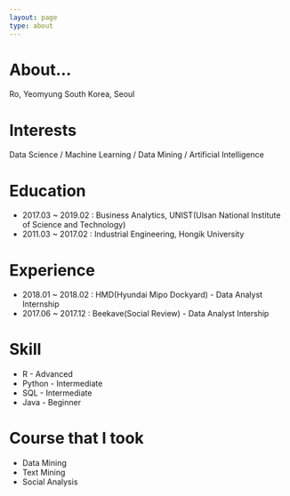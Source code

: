 ```yaml
---
layout: page
type: about
---
```


# About...
Ro, Yeomyung
South Korea, Seoul

# Interests
Data Science / Machine Learning / Data Mining / Artificial Intelligence

# Education
* 2017.03 ~ 2019.02 : Business Analytics, UNIST(Ulsan National Institute of Science and Technology)
* 2011.03 ~ 2017.02 : Industrial Engineering, Hongik University

# Experience
* 2018.01 ~ 2018.02 : HMD(Hyundai Mipo Dockyard) - Data Analyst Internship
* 2017.06 ~ 2017.12 : Beekave(Social Review) - Data Analyst Intership

# Skill
* R - Advanced
* Python - Intermediate
* SQL - Intermediate
* Java - Beginner

# Course that I took
* Data Mining
* Text Mining
* Social Analysis
